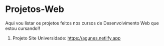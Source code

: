 # Projetos-Web
Aqui vou listar os projetos feitos nos cursos de Desenvolvimento Web que estou cursando!!

1. Projeto Site Universidade: https://agunes.netlify.app
